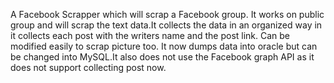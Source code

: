 A Facebook Scrapper which will scrap a Facebook group. It works on public group and will scrap the text data.It collects the data in an organized way in it collects each post with the writers name and the post link. Can be modified easily to scrap picture too. It now dumps data into oracle but can be changed into MySQL.It also does not use the Facebook graph API as it does not support collecting post now.

